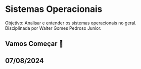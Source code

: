   # Sistemas Operacionais
  Objetivo: Analisar e entender os sistemas operacionais no geral.
  Disciplinada por Walter Gomes Pedroso Junior.
  
  ## Vamos Começar 🚀  
  ## 07/08/2024